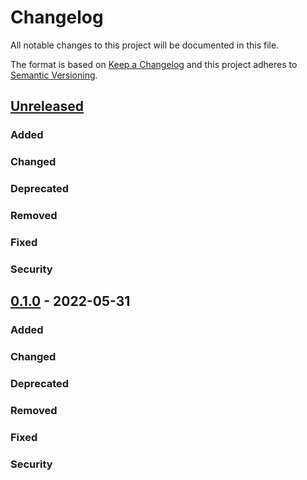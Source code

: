 # Changelog

All notable changes to this project will be documented in this file.

The format is based on [Keep a Changelog](http://keepachangelog.com/en/1.0.0/) and this project adheres to [Semantic Versioning](http://semver.org/spec/v2.0.0.html).

## [Unreleased](https://github.com/MashSoftware/flask-rest-api/compare/main...develop)

### Added

### Changed

### Deprecated

### Removed

### Fixed

### Security

## [0.1.0](https://github.com/MashSoftware/flask-rest-api/releases/tag/0.1.0) - 2022-05-31

### Added

### Changed

### Deprecated

### Removed

### Fixed

### Security
